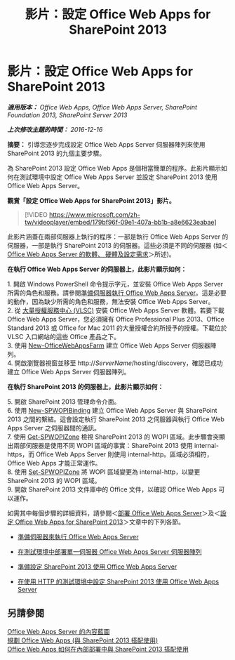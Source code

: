 ﻿---
title: 影片：設定 Office Web Apps for SharePoint 2013
TOCTitle: 影片：設定 Office Web Apps for SharePoint 2013
ms:assetid: 0c02633f-3839-448b-ae83-24f24c254179
ms:mtpsurl: https://technet.microsoft.com/zh-tw/library/Dn455088(v=office.15)
ms:contentKeyID: 59152164
ms.date: 12/21/2017
mtps_version: v=office.15
ms.translationtype: HT
---

# 影片：設定 Office Web Apps for SharePoint 2013


_<strong>適用版本：</strong> Office Web Apps, Office Web Apps Server, SharePoint Foundation 2013, SharePoint Server 2013_

_<strong>上次修改主題的時間：</strong> 2016-12-16_

**摘要：** 引導您逐步完成設定 Office Web Apps Server 伺服器陣列來使用 SharePoint 2013 的九個主要步驟。

為 SharePoint 2013 設定 Office Web Apps 是個相當簡單的程序。此影片顯示如何在測試環境中設定 Office Web Apps Server 並設定 SharePoint 2013 使用 Office Web Apps Server。


**觀賞「設定 Office Web Apps for SharePoint 2013」影片。**

> [!VIDEO https://www.microsoft.com/zh-tw/videoplayer/embed/179bf96f-09e1-407a-bb1b-a8e6623eabae]

此影片涵蓋在兩部伺服器上執行的程序：一部是執行 Office Web Apps Server 的伺服器，一部是執行 SharePoint 2013 的伺服器。這些必須是不同的伺服器 (如＜[Office Web Apps Server 的軟體、 硬體及設定需求](plan-office-web-apps-server.md)＞所述)。

**在執行 Office Web Apps Server 的伺服器上，此影片顯示如何：**

1\. 開啟 Windows PowerShell 命令提示字元，並安裝 Office Web Apps Server 所需的角色和服務。請參閱[準備伺服器執行 Office Web Apps Server](deploy-office-web-apps-server.md)。這是必要的動作，因為缺少所需的角色和服務，無法安裝 Office Web Apps Server。  
2\. 從 [大量授權服務中心 (VLSC)](http://go.microsoft.com/fwlink/p/?linkid=256561) 安裝 Office Web Apps Server 軟體。若要下載 Office Web Apps Server，您必須擁有 Office Professional Plus 2013、Office Standard 2013 或 Office for Mac 2011 的大量授權合約所授予的授權。下載位於 VLSC 入口網站的這些 Office 產品之下。  
3\. 使用 [New-OfficeWebAppsFarm](https://docs.microsoft.com/en-us/powershell/module/officewebapps/new-officewebappsfarm?view=officewebapps-ps) 建立 Office Web Apps Server 伺服器陣列。  
4\. 開啟瀏覽器視窗並移至 http://*ServerName*/hosting/discovery，確認已成功建立 Office Web Apps Server 伺服器陣列。

**在執行 SharePoint 2013 的伺服器上，此影片顯示如何：**

5\. 開啟 SharePoint 2013 管理命令介面。  
6\. 使用 [New-SPWOPIBinding](https://docs.microsoft.com/en-us/powershell/module/sharepoint-server/New-SPWOPIBinding?view=sharepoint-ps) 建立 Office Web Apps Server 與 SharePoint 2013 之間的繫結。這會設定執行 SharePoint 2013 之伺服器與執行 Office Web Apps Server 之伺服器間的通訊。  
7\. 使用 [Get-SPWOPIZone](https://docs.microsoft.com/en-us/powershell/module/sharepoint-server/Get-SPWOPIZone?view=sharepoint-ps) 檢視 SharePoint 2013 的 WOPI 區域。此步驟會突顯出兩部伺服器是使用不同 WOPI 區域的事實：SharePoint 2013 使用 internal-https，而 Office Web Apps Server 則使用 internal-http。區域必須相符，Office Web Apps 才能正常運作。  
8\. 使用 [Set-SPWOPIZone](https://docs.microsoft.com/en-us/powershell/module/sharepoint-server/Set-SPWOPIZone?view=sharepoint-ps) 將 WOPI 區域變更為 internal-http，以變更 SharePoint 2013 的 WOPI 區域。  
9\. 開啟 SharePoint 2013 文件庫中的 Office 文件，以確認 Office Web Apps 可以運作。

如需其中每個步驟的詳細資料，請參閱＜[部署 Office Web Apps Server](deploy-office-web-apps-server.md)＞及＜[設定 Office Web Apps for SharePoint 2013](configure-office-web-apps-for-sharepoint-2013.md)＞文章中的下列各節。

  - [準備伺服器來執行 Office Web Apps Server](deploy-office-web-apps-server.md)

  - [在測試環境中部署單一伺服器 Office Web Apps Server 伺服器陣列](deploy-office-web-apps-server.md)

  - [準備設定 SharePoint 2013 使用 Office Web Apps Server](configure-office-web-apps-for-sharepoint-2013.md)

  - [在使用 HTTP 的測試環境中設定 SharePoint 2013 使用 Office Web Apps Server](configure-office-web-apps-for-sharepoint-2013.md)

## 另請參閱


[Office Web Apps Server 的內容藍圖](content-roadmap-for-office-web-apps-server.md)  
[規劃 Office Web Apps (與 SharePoint 2013 搭配使用)](plan-office-web-apps-used-with-sharepoint-2013.md)  
[Office Web Apps 如何在內部部署中與 SharePoint 2013 搭配使用](how-office-web-apps-work-on-premises-with-sharepoint-2013.md)  
  

[](how-office-web-apps-work-on-premises-with-sharepoint-2013.md)

